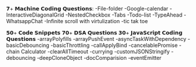 
𝟳+ 𝗠𝗮𝗰𝗵𝗶𝗻𝗲 𝗖𝗼𝗱𝗶𝗻𝗴 𝗤𝘂𝗲𝘀𝘁𝗶𝗼𝗻𝘀:
-File-folder
-Google-calendar
-InteractiveDiagonalGrid
-NestedCheckbox
-Tabs
-Todo-list
-TypeAhead
-WhatsappChat
-Infinite scroll with virtulization
-tic tak toe

𝟱𝟬+ 𝗖𝗼𝗱𝗲 𝗦𝗻𝗶𝗽𝗽𝗲𝘁𝘀
𝟳𝟬+ 𝗗𝗦𝗔 𝗤𝘂𝗲𝘀𝘁𝗶𝗼𝗻𝘀
𝟯𝟬+ 𝗝𝗮𝘃𝗮𝗦𝗰𝗿𝗶𝗽𝘁 𝗖𝗼𝗱𝗶𝗻𝗴 𝗤𝘂𝗲𝘀𝘁𝗶𝗼𝗻𝘀
-arrayPolyfills
-arrayPushEvent
-asyncTaskWithDependency
-basicDebouncing
-basicThrottling
-callApplyBind
-cancelablePromise
-chain Calculator
-clearAllTimeout
-currying
-customJSONStringify
-debouncing
-deepCloneObject
-docComparision
-eventEmitter